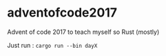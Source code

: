 # adventofcode2017
Advent of code 2017 to teach myself so Rust (mostly)

Just run :
`cargo run --bin dayX`
